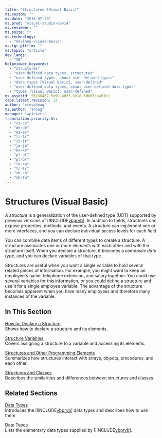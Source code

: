 ```yaml
---
title: "Structures (Visual Basic)"
ms.custom: ""
ms.date: "2015-07-20"
ms.prod: "visual-studio-dev14"
ms.reviewer: ""
ms.suite: ""
ms.technology: 
  - "devlang-visual-basic"
ms.tgt_pltfrm: ""
ms.topic: "article"
dev_langs: 
  - "VB"
helpviewer_keywords: 
  - "structures"
  - "user-defined data types, structures"
  - "user-defined types, about user-defined types"
  - "data types [Visual Basic], user-defined"
  - "user-defined data types, about user-defined data types"
  - "types [Visual Basic], user-defined"
ms.assetid: 55e86462-5e99-4d33-8018-6d097ca491b2
caps.latest.revision: 13
author: "stevehoag"
ms.author: "shoag"
manager: "wpickett"
translation.priority.ht: 
  - "cs-cz"
  - "de-de"
  - "es-es"
  - "fr-fr"
  - "it-it"
  - "ja-jp"
  - "ko-kr"
  - "pl-pl"
  - "pt-br"
  - "ru-ru"
  - "tr-tr"
  - "zh-cn"
  - "zh-tw"
---
```

# Structures (Visual Basic)
A *structure* is a generalization of the user-defined type (UDT) supported by previous versions of [!INCLUDE[vbprvb](../../../../csharp\programming-guide\concepts\linq/includes/vbprvb_md.md)]. In addition to fields, structures can expose properties, methods, and events. A structure can implement one or more interfaces, and you can declare individual access levels for each field.  
  
 You can combine data items of different types to create a structure. A structure associates one or more *elements* with each other and with the structure itself. When you declare a structure, it becomes a *composite data type*, and you can declare variables of that type.  
  
 Structures are useful when you want a single variable to hold several related pieces of information. For example, you might want to keep an employee's name, telephone extension, and salary together. You could use several variables for this information, or you could define a structure and use it for a single employee variable. The advantage of the structure becomes apparent when you have many employees and therefore many instances of the variable.  
  
## In This Section  
 [How to: Declare a Structure](../../../../visual-basic\programming-guide\language-features\data-types/how-to-declare-a-structure.md)  
 Shows how to declare a structure and its elements.  
  
 [Structure Variables](../../../../visual-basic\programming-guide\language-features\data-types/structure-variables.md)  
 Covers assigning a structure to a variable and accessing its elements.  
  
 [Structures and Other Programming Elements](../../../../visual-basic\programming-guide\language-features\data-types/structures-and-other-programming-elements.md)  
 Summarizes how structures interact with arrays, objects, procedures, and each other.  
  
 [Structures and Classes](../../../../visual-basic\programming-guide\language-features\data-types/structures-and-classes.md)  
 Describes the similarities and differences between structures and classes.  
  
## Related Sections  
 [Data Types](../../../../visual-basic\programming-guide\language-features\data-types/index.md)  
 Introduces the [!INCLUDE[vbprvb](../../../../csharp\programming-guide\concepts\linq/includes/vbprvb_md.md)] data types and describes how to use them.  
  
 [Data Types](../../../../visual-basic\language-reference\data-types/data-type-summary.md)  
 Lists the elementary data types supplied by [!INCLUDE[vbprvb](../../../../csharp\programming-guide\concepts\linq/includes/vbprvb_md.md)].